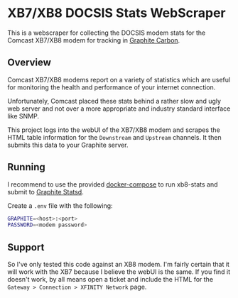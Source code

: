 # XB7/XB8 DOCSIS Stats WebScraper

This is a webscraper for collecting the DOCSIS modem stats for the
Comcast XB7/XB8 modem for tracking in [Graphite Carbon](
https://github.com/graphite-project/carbon).

## Overview

Comcast XB7/XB8 modems report on a variety of statistics which are useful
for monitoring the health and performance of your internet connection.

Unfortunately, Comcast placed these stats behind a rather slow and
ugly web server and not over a more appropriate and industry standard
interface like SNMP.

This project logs into the webUI of the XB7/XB8 modem and scrapes the
HTML table information for the `Downstream` and `Upstream` channels.
It then submits this data to your Graphite server.

## Running

I recommend to use the provided [docker-compose](docker-compose.yaml)
to run xb8-stats and submit to [Graphite Statsd](
https://hub.docker.com/r/graphiteapp/graphite-statsd/).

Create a `.env` file with the following:

```bash
GRAPHITE=<host>:<port>
PASSWORD=<modem password>
```

## Support

So I've only tested this code against an XB8 modem.  I'm fairly certain
that it will work with the XB7 because I believe the webUI is the same.
If you find it doesn't work, by all means open a ticket and include
the HTML for the `Gateway > Connection > XFINITY Network` page.